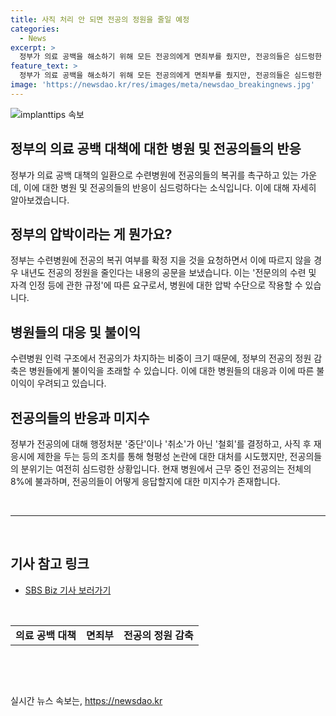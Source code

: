 ```yaml
---
title: 사직 처리 안 되면 전공의 정원을 줄일 예정
categories:
  - News
excerpt: >
  정부가 의료 공백을 해소하기 위해 모든 전공의에게 면죄부를 줬지만, 전공의들은 심드렁한 반응을 보이고 있습니다. 정부는 병원에 압박을 가하는 모습으로, 수련병원에 전공의 복귀 여부를 확정 지을 것을 요청하고, 그에 따르지 않을 경우 내년 전공의 정원을 줄인다는 내용의 공문을 발송했습니다. 이에 따라 병원들은 불이익을 받을 수 있습니다. 전체의 8%에 불과한 현재 근무 중인 전공의 약 1천여 명은 돌아올 지 여부는 미지수입니다. (150자)
feature_text: >
  정부가 의료 공백을 해소하기 위해 모든 전공의에게 면죄부를 줬지만, 전공의들은 심드렁한 반응을 보이고 있습니다. 정부는 병원에 압박을 가하는 모습으로, 수련병원에 전공의 복귀 여부를 확정 지을 것을 요청하고, 그에 따르지 않을 경우 내년 전공의 정원을 줄인다는 내용의 공문을 발송했습니다. 이에 따라 병원들은 불이익을 받을 수 있습니다. 전체의 8%에 불과한 현재 근무 중인 전공의 약 1천여 명은 돌아올 지 여부는 미지수입니다. (150자)
image: 'https://newsdao.kr/res/images/meta/newsdao_breakingnews.jpg'
---
```


<p><img src="https://newsdao.kr/res/images/meta/newsdao_breakingnews.jpg" alt="implanttips 속보" /></p>

<h2>정부의 의료 공백 대책에 대한 병원 및 전공의들의 반응</h2>

<p data-ke-size="size16">정부가 의료 공백 대책의 일환으로 수련병원에 전공의들의 복귀를 촉구하고 있는 가운데, 이에 대한 병원 및 전공의들의 반응이 심드렁하다는 소식입니다. 이에 대해 자세히 알아보겠습니다.</p>

<h2 data-ke-size="size26">정부의 압박이라는 게 뭔가요?</h2>

<p data-ke-size="size16">정부는 수련병원에 전공의 복귀 여부를 확정 지을 것을 요청하면서 이에 따르지 않을 경우 내년도 전공의 정원을 줄인다는 내용의 공문을 보냈습니다. 이는 '전문의의 수련 및 자격 인정 등에 관한 규정'에 따른 요구로서, 병원에 대한 압박 수단으로 작용할 수 있습니다.</p>

<h2 data-ke-size="size26">병원들의 대응 및 불이익</h2>

<p data-ke-size="size16">수련병원 인력 구조에서 전공의가 차지하는 비중이 크기 때문에, 정부의 전공의 정원 감축은 병원들에게 불이익을 초래할 수 있습니다. 이에 대한 병원들의 대응과 이에 따른 불이익이 우려되고 있습니다.</p>

<h2 data-ke-size="size26">전공의들의 반응과 미지수</h2>

<p data-ke-size="size16">정부가 전공의에 대해 행정처분 '중단'이나 '취소'가 아닌 '철회'를 결정하고, 사직 후 재응시에 제한을 두는 등의 조치를 통해 형평성 논란에 대한 대처를 시도했지만, 전공의들의 분위기는 여전히 심드렁한 상황입니다. 현재 병원에서 근무 중인 전공의는 전체의 8%에 불과하며, 전공의들이 어떻게 응답할지에 대한 미지수가 존재합니다.</p>

<p data-ke-size="size16">&nbsp;</p>

<hr>

<p data-ke-size="size16">&nbsp;</p>

<h2 data-ke-size="size26">기사 참고 링크</h2>

<p data-ke-size="size16"></p>

<ul>
  <li><a href="https://url.kr/9pghjn">SBS Biz 기사 보러가기</a></li>
</ul>

<p data-ke-size="size16">&nbsp;</p>

<table>
<tbody>
<tr>
<td style="text-align: center; height: 17px;"><b>의료 공백 대책</b></td>
<td style="text-align: center; height: 17px;"><b>면죄부</b></td>
<td style="text-align: center; height: 17px;"><b>전공의 정원 감축</b></td>
</tr>
</tbody>
</table>

<p data-ke-size="size16">&nbsp;</p>

<p data-ke-size="size16">&nbsp;</p>
실시간 뉴스 속보는, <a href="https://newsdao.kr" rel="dofollow">https://newsdao.kr</a>


